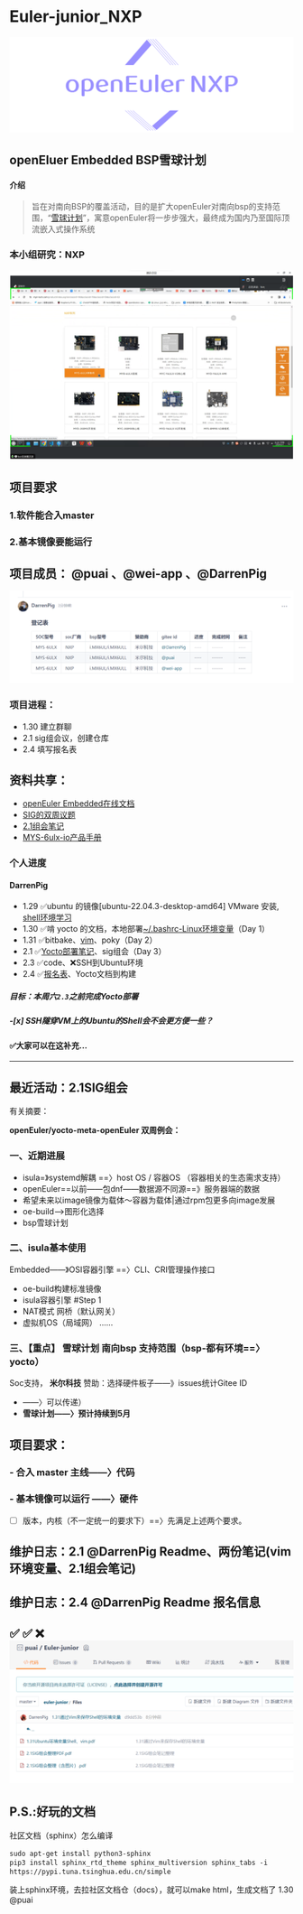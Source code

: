 # Euler-junior_NXP
![NXP](image/NXP.png)
## openEluer Embedded BSP雪球计划
#### 介绍

> 旨在对南向BSP的覆盖活动，目的是扩大openEuler对南向bsp的支持范围，“[雪球计划](https://gitee.com/openeuler/yocto-meta-openeuler/issues/I90DOU#comment-loadder)”，寓意openEuler将一步步强大，最终成为国内乃至国际顶流嵌入式操作系统

 ### **本小组研究：NXP** 

![NXP板子](image/%E5%B1%8F%E5%B9%95%E6%88%AA%E5%9B%BE%202024-02-01%20152323.png)
## 项目要求
### 1.软件能合入master
### 2.基本镜像要能运行                                                                            


## 项目成员：  @puai 、@wei-app  、@DarrenPig 

![项目成员](image/Screenshot%202024-02-04%20185515.png)
### 项目进程：

- 1.30    建立群聊
- 2.1     sig组会议，创建仓库
- 2.4     填写报名表

##  资料共享：

- [openEuler Embedded在线文档](https://openeuler.gitee.io/yocto-meta-openeuler/master/introduction/index.html)
- [SIG的双周议题](https://etherpad.openeuler.org/p/sig-Yocto-meetings)
- [2.1组会笔记](https://gitee.com/pai_666/euler-junior/tree/master/Files)
- [MYS-6ulx-io产品手册](https://www.myir-tech.com/down/manual/NXP/MYS-6ulx-iot_product_manual.pdf)

### 个人进度

#### DarrenPig
- 1.29 ✅ubuntu 的镜像[ubuntu-22.04.3-desktop-amd64] VMware 安装, [shell环境学习](https://blog.csdn.net/cnds123/article/details/107427030)
- 1.30 ✅啃 yocto 的文档，本地部署[~/.bashrc-Linux环境变量](https://zhuanlan.zhihu.com/p/359354934)（Day 1）
- 1.31 ✅bitbake、[vim](https://www.runoob.com/linux/linux-vim.html)、poky（Day 2）
- 2.1  ✅[Yocto部署笔记](https://gitee.com/pai_666/euler-junior/blob/master/Files/1.31Ubuntu%E7%8E%AF%E5%A2%83%E5%8F%98%E9%87%8FShell%E3%80%81vim.pdf)、sig组会（Day 3）
- 2.3  ✅code、❌SSH到Ubuntu环境
- 2.4  ✅[报名表](https://gitee.com/openeuler/yocto-meta-openeuler/issues/I90DOU#comment-loadder)、Yocto文档到构建
##### 目标：本周六`2.3`之前完成Yocto部署

##### -[x]  SSH隧穿VM上的Ubuntu的Shell会不会更方便一些？  


#### ✅大家可以在这补充...


---
## 最近活动：2.1SIG组会
有关摘要：

 **openEuler/yocto-meta-openEuler
双周例会：** 
### 一、近期进展
- isula=》systemd解耦
			==〉host OS / 容器OS
					（容器相关的生态需求支持）
- openEuler==以前——包dnf——数据源不同源==》服务器端的数据
- 希望未来以image镜像为载体～容器为载体|通过rpm包更多向image发展
- oe-build——>图形化选择
- bsp雪球计划
### 二、isula基本使用
Embedded——》OSI容器引擎
				==〉CLI、CRI管理操作接口
- oe-build构建标准镜像
- isula容器引擎
#Step 1
- NAT模式	网桥（默认网关）
- 虚拟机OS（局域网）
......

### 三、【重点】 **雪球计划 南向bsp**  支持范围（bsp-都有环境==〉yocto）
Soc支持， **米尔科技** 赞助：选择硬件板子——》issues统计Gitee ID
- ——〉可以传递）
-  **雪球计划——〉预计持续到5月** 
## 项目要求：
### - 合入  master  主线——〉代码
### - 基本镜像可以运行 ——〉硬件

- [ ] 版本，内核（不一定统一的要求下）==〉先满足上述两个要求。


## 维护日志：2.1 @DarrenPig Readme、两份笔记(vim环境变量、2.1组会笔记)
## 维护日志：2.4 @DarrenPig Readme 报名信息
✅ ✅ ❌
![已有文件](image/image.png)
---

## P.S.:好玩的文档
社区文档（sphinx）怎么编译

```
sudo apt-get install python3-sphinx
pip3 install sphinx_rtd_theme sphinx_multiversion sphinx_tabs -i https://pypi.tuna.tsinghua.edu.cn/simple
```
装上sphinx环境，去拉社区文档仓（docs），就可以make html，生成文档了
1.30 @puai 